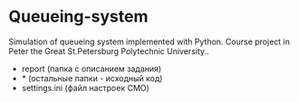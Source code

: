 # Queueing-system
Simulation of queueing system implemented with Python. Course project in Peter the Great St.Petersburg Polytechnic University..
- report (папка с описанием задания)
- \* (остальные папки - исходный код)
- settings.ini (файл настроек СМО)
